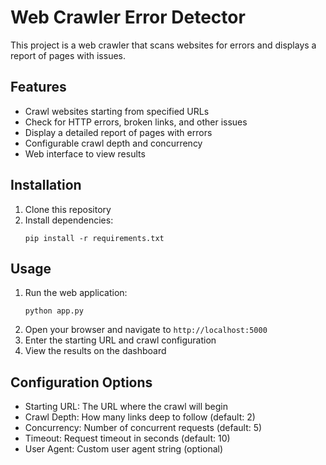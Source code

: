 # Web Crawler Error Detector

This project is a web crawler that scans websites for errors and displays a report of pages with issues.

## Features

- Crawl websites starting from specified URLs
- Check for HTTP errors, broken links, and other issues
- Display a detailed report of pages with errors
- Configurable crawl depth and concurrency
- Web interface to view results

## Installation

1. Clone this repository
2. Install dependencies:
   ```
   pip install -r requirements.txt
   ```

## Usage

1. Run the web application:
   ```
   python app.py
   ```
2. Open your browser and navigate to `http://localhost:5000`
3. Enter the starting URL and crawl configuration
4. View the results on the dashboard

## Configuration Options

- Starting URL: The URL where the crawl will begin
- Crawl Depth: How many links deep to follow (default: 2)
- Concurrency: Number of concurrent requests (default: 5)
- Timeout: Request timeout in seconds (default: 10)
- User Agent: Custom user agent string (optional)
